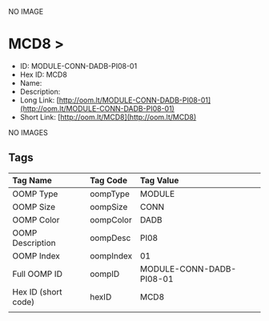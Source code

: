 


  
NO IMAGE  
# MCD8 > 

- ID: MODULE-CONN-DADB-PI08-01
- Hex ID: MCD8
- Name: 
- Description: 
- Long Link: [http://oom.lt/MODULE-CONN-DADB-PI08-01](http://oom.lt/MODULE-CONN-DADB-PI08-01)
- Short Link: [http://oom.lt/MCD8](http://oom.lt/MCD8)
  
NO IMAGES  
## Tags
  

|Tag Name|Tag Code|Tag Value|
| :--- | :--- | :--- |
|OOMP Type|oompType|MODULE|
|OOMP Size|oompSize|CONN|
|OOMP Color|oompColor|DADB|
|OOMP Description|oompDesc|PI08|
|OOMP Index|oompIndex|01|
|Full OOMP ID|oompID|MODULE-CONN-DADB-PI08-01|
|Hex ID (short code)|hexID|MCD8|
||||
